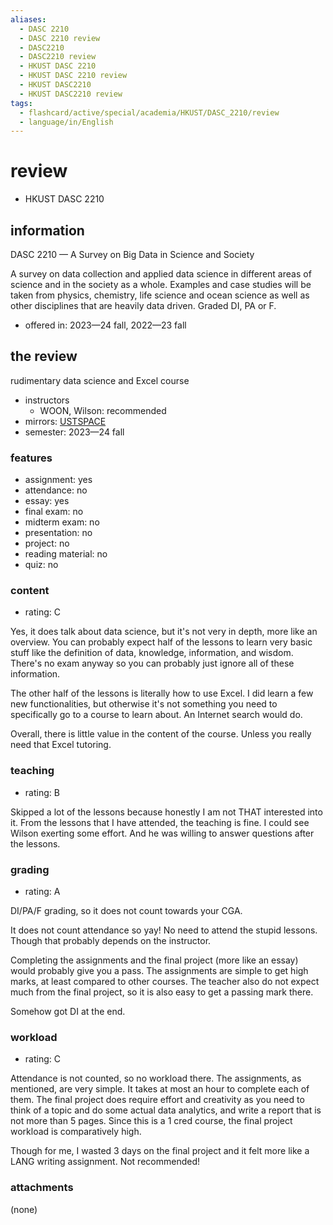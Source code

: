 ```yaml
---
aliases:
  - DASC 2210
  - DASC 2210 review
  - DASC2210
  - DASC2210 review
  - HKUST DASC 2210
  - HKUST DASC 2210 review
  - HKUST DASC2210
  - HKUST DASC2210 review
tags:
  - flashcard/active/special/academia/HKUST/DASC_2210/review
  - language/in/English
---
```


# review

- HKUST DASC 2210

## information

DASC 2210 — A Survey on Big Data in Science and Society

A survey on data collection and applied data science in different areas of science and in the society as a whole. Examples and case studies will be taken from physics, chemistry, life science and ocean science as well as other disciplines that are heavily data driven. Graded DI, PA or F.

- offered in: 2023—24 fall, 2022—23 fall

## the review

rudimentary data science and Excel course

- instructors
  - WOON, Wilson: recommended
- mirrors: [USTSPACE](https://ust.space/review/DASC2210/view/XYkaT359yeQ5B4dX5iuLjkChahoGF9Y7)
- semester: 2023—24 fall

### features

- assignment: yes
- attendance: no
- essay: yes
- final exam: no
- midterm exam: no
- presentation: no
- project: no
- reading material: no
- quiz: no

### content

- rating: C

Yes, it does talk about data science, but it's not very in depth, more like an overview. You can probably expect half of the lessons to learn very basic stuff like the definition of data, knowledge, information, and wisdom. There's no exam anyway so you can probably just ignore all of these information.

The other half of the lessons is literally how to use Excel. I did learn a few new functionalities, but otherwise it's not something you need to specifically go to a course to learn about. An Internet search would do.

Overall, there is little value in the content of the course. Unless you really need that Excel tutoring.

### teaching

- rating: B

Skipped a lot of the lessons because honestly I am not THAT interested into it. From the lessons that I have attended, the teaching is fine. I could see Wilson exerting some effort. And he was willing to answer questions after the lessons.

### grading

- rating: A

DI/PA/F grading, so it does not count towards your CGA.

It does not count attendance so yay! No need to attend the stupid lessons. Though that probably depends on the instructor.

Completing the assignments and the final project (more like an essay) would probably give you a pass. The assignments are simple to get high marks, at least compared to other courses. The teacher also do not expect much from the final project, so it is also easy to get a passing mark there.

Somehow got DI at the end.

### workload

- rating: C

Attendance is not counted, so no workload there. The assignments, as mentioned, are very simple. It takes at most an hour to complete each of them. The final project does require effort and creativity as you need to think of a topic and do some actual data analytics, and write a report that is not more than 5 pages. Since this is a 1 cred course, the final project workload is comparatively high.

Though for me, I wasted 3 days on the final project and it felt more like a LANG writing assignment. Not recommended!

### attachments

(none)
